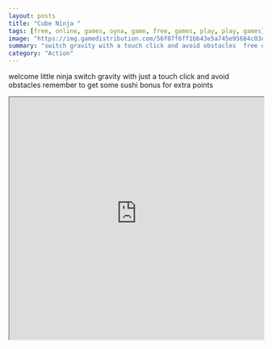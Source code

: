 ```yaml
---
layout: posts
title: "Cube Ninja "
tags: [free, online, games, oyna, game, free, games, play, play, games]
image: "https://img.gamedistribution.com/56f07f6ff1bb43e5a745e95684c03caf.jpg"
summary: "switch gravity with a touch click and avoid obstacles  free online games oyna game free games play play games"
category: "Action"
---
```


welcome little ninja switch gravity with just a touch click and avoid obstacles remember to get some sushi bonus for extra points

<iframe width="100%" height="480px;" src="https://html5.gamedistribution.com/56f07f6ff1bb43e5a745e95684c03caf/"></iframe>